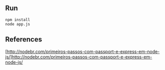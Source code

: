 ## Run
    npm install
    node app.js
## References
[http://nodebr.com/primeiros-passos-com-passport-e-express-em-node-js/]http://nodebr.com/primeiros-passos-com-passport-e-express-em-node-js/
